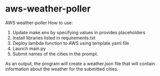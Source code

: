 # aws-weather-poller
AWS weather-poller
How to use:
  1. Update make.env by specifying values in provides placeholders
  2. Install libraries listed in requirements.txt
  3. Deploy lambda function to AWS using template.yaml file
  4. Launch main.py 
  5. Submit names of the cities in the prompt.  

As an output, the program will create a weather.json file that will contain information about the weather for the submitted cities.
